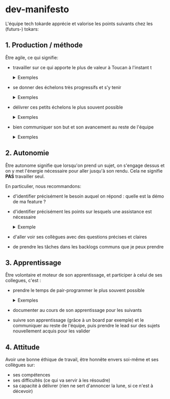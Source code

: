# dev-manifesto

L'équipe tech tokarde apprécie et valorise les points suivants chez les (futurs-) tokars:

## 1. Production / méthode

Être agile, ce qui signifie:
- travailler sur ce qui apporte le plus de valeur à Toucan à l'instant t
  <details>
    <summary>Exemples</summary>

    Pour le savoir je me pose les questions suivantes :
    - est-ce que ce que je suis en train de faire profitera dès son lancement à un utilisateur/client/concepteur/Tokar ? Si oui est-ce que cela lui permettra de faire quelque chose qu'il ne pouvait pas faire avant ? Est-ce que cela lui permettra de faire quelque chose deux fois plus vite qu'avant ?
    - à contrario, ce que j'ai fait est-il une amélioration marginale, ou qui ne profite à personne dans l'immédiat ?
    - est-ce que ce sur quoi je travaille est mergé/intégré au produit ? Ou est-ce finalement abandonné ?
  </details>
- se donner des échelons très progressifs et s'y tenir
  <details>
    <summary>Exemples</summary>

    - ma feature a été découpée, le découpage est écrit dans la carte Trello, il est univoque et chaque étape est courte
    - ma feature n'était pas découpée, j'ai vite vu que c'était plus compliqué que prévu, j'ai repassé la carte Trello en découpage
  </details>
- délivrer ces petits échelons le plus souvent possible
  <details>
    <summary>Exemples</summary>

    - je peux faire une v0 de ma fonctionalité et la présenter en quelques jours
    - je peux commencer un projet en ayant confiance que la PR sera proposée le soir
    - je me concentre sur l'essentiel dans les PRs et évite de faire des modifications en plus "en passant"
  </details>
- bien communiquer son but et son avancement au reste de l'équipe
  <details>
    <summary>Exemples</summary>

    - je communique via les daily sur mes projets en cours, mes difficultés
    - je mets à jour Trello, le wiki
    - mes PRs sont claires et autosuffisantes (screenshots, urls de tests, exemples d'usage des APIs, exemples de confs)
    - je sais retrospectivement dire les projets et tâches sur lesquels j'ai participé
  </details>

## 2. Autonomie

Être autonome signifie que lorsqu'on prend un sujet, on s'engage dessus et on y met l'énergie nécessaire pour aller jusqu'à son rendu.
Cela ne signifie **PAS** travailler seul.

En particulier, nous recommandons:
- d'identifier précisément le besoin auquel on répond : quelle est la démo de ma feature ?
- d'identifier précisément les points sur lesquels une assistance est nécessaire
  <details>
    <summary>Exemple</summary>

    - Je sais faire mon auto-critique quand une tâche n'avance pas et je sais le communiquer
  </details>
- d'aller voir ses collègues avec des questions précises et claires
- de prendre les tâches dans les backlogs communs que je peux prendre

## 3. Apprentissage

Être volontaire et moteur de son apprentissage, et participer à celui de ses collegues, c'est :
- prendre le temps de pair-programmer le plus souvent possible
  <details>
    <summary>Exemples</summary>

    - Bien communiquer avec le reste de l'équipe pour se synchroniser avec son binôme en fixant des events dans le calendrier
  </details>
- documenter au cours de son apprentissage pour les suivants
- suivre son apprentissage (grâce à un board par exemple) et le communiquer au reste de l'équipe, puis prendre le lead sur des sujets nouvellement acquis pour les valider

## 4. Attitude

Avoir une bonne éthique de travail, être honnête envers soi-même et ses collègues sur:
- ses compétences
- ses difficultés (ce qui va servir à les résoudre)
- sa capacité à délivrer (rien ne sert d'annoncer la lune, si ce n'est à décevoir)
